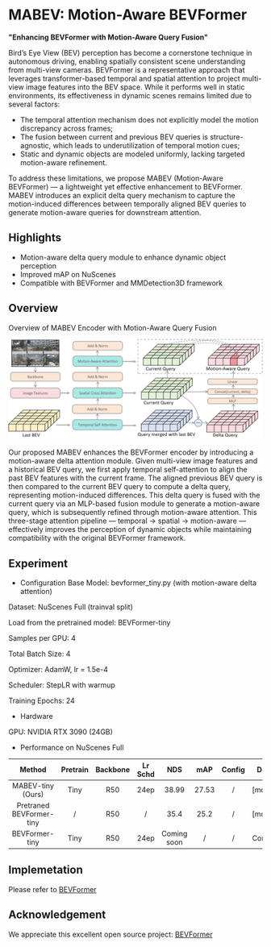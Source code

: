 # MABEV: Motion-Aware BEVFormer
**"Enhancing BEVFormer with Motion-Aware Query Fusion"**

Bird’s Eye View (BEV) perception has become a cornerstone technique in autonomous driving, enabling spatially consistent scene understanding from multi-view cameras. BEVFormer is a representative approach that leverages transformer-based temporal and spatial attention to project multi-view image features into the BEV space. While it performs well in static environments, its effectiveness in dynamic scenes remains limited due to several factors:

- The temporal attention mechanism does not explicitly model the motion discrepancy across frames;
- The fusion between current and previous BEV queries is structure-agnostic, which leads to underutilization of temporal motion cues;
- Static and dynamic objects are modeled uniformly, lacking targeted motion-aware refinement.

To address these limitations, we propose MABEV (Motion-Aware BEVFormer) — a lightweight yet effective enhancement to BEVFormer. MABEV introduces an explicit delta query mechanism to capture the motion-induced differences between temporally aligned BEV queries to generate motion-aware queries for downstream attention.

## Highlights
-  Motion-aware delta query module to enhance dynamic object perception
-  Improved mAP on NuScenes
-  Compatible with BEVFormer and MMDetection3D framework

##  Overview
 Overview of MABEV Encoder with Motion-Aware Query Fusion

![MABEV_Overview](figs/MABEV_Overview.png "model overview")

Our proposed MABEV enhances the BEVFormer encoder by introducing a motion-aware delta attention module. Given multi-view image features and a historical BEV query, we first apply temporal self-attention to align the past BEV features with the current frame. The aligned previous BEV query is then compared to the current BEV query to compute a delta query, representing motion-induced differences. This delta query is fused with the current query via an MLP-based fusion module to generate a motion-aware query, which is subsequently refined through motion-aware attention. This three-stage attention pipeline — temporal → spatial → motion-aware — effectively improves the perception of dynamic objects while maintaining compatibility with the original BEVFormer framework.

##  Experiment

-  Configuration
  Base Model: bevformer_tiny.py (with motion-aware delta attention)

  Dataset: NuScenes Full (trainval split)

  Load from the pretrained model: BEVFormer-tiny
  
  Samples per GPU: 4

  Total Batch Size: 4 

  Optimizer: AdamW, lr = 1.5e-4

  Scheduler: StepLR with warmup

  Training Epochs: 24

-  Hardware

  GPU: NVIDIA RTX 3090 (24GB)

-  Performance on NuScenes Full
  
| Method | Pretrain | Backbone | Lr Schd	| NDS	| mAP	| Config | Download |
| :---: | :---: | :---: | :---: | :---: | :---: | :---: | :---: |
| MABEV-tiny (Ours)|Tiny|R50|24ep|38.99|27.53|/|[model]/[log]|
| Pretraned BEVFormer-tiny|/|R50|/|35.4|25.2|/|[model]/[log]|
| BEVFormer-tiny|Tiny|R50|24ep|Coming soon|/|/|Coming soon|



<!-- Our MABEV model shows consistent improvements across all metrics, especially in mAP (+%) and NDS (+%), demonstrating enhanced capability for dynamic object modeling.-->

## Implemetation
Please refer to [BEVFormer](https://github.com/fundamentalvision/BEVFormer)

## Acknowledgement
We appreciate this excellent open source project:
[BEVFormer](https://github.com/fundamentalvision/BEVFormer)




